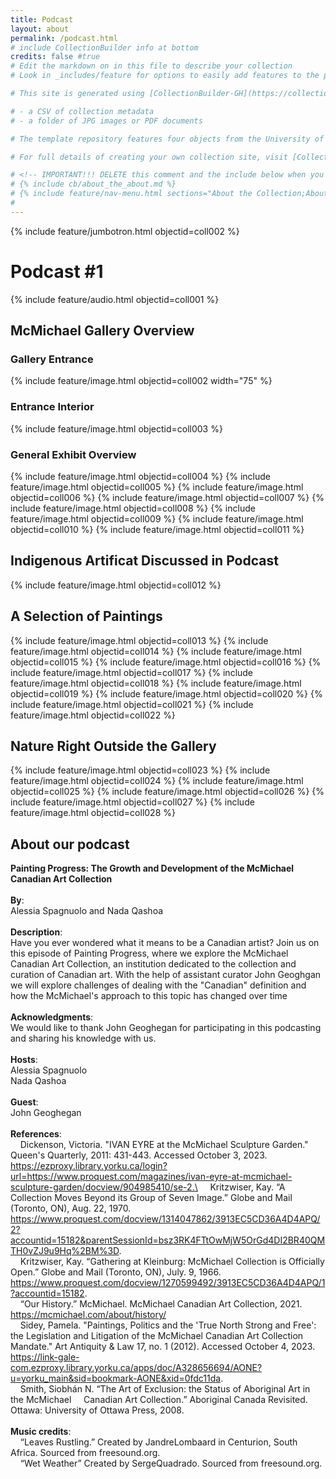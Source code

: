 ```yaml
---
title: Podcast
layout: about
permalink: /podcast.html
# include CollectionBuilder info at bottom
credits: false #true
# Edit the markdown on in this file to describe your collection
# Look in _includes/feature for options to easily add features to the page

# This site is generated using [CollectionBuilder-GH](https://collectionbuilding.github.io/gh/), a project to create a free and simple digital collection using [GitHub Pages](https://pages.github.com/) from: 

# - a CSV of collection metadata
# - a folder of JPG images or PDF documents

# The template repository features four objects from the University of Idaho Library's [Digital Collections](https://www.lib.uidaho.edu/digital). 

# For full details of creating your own collection site, visit [CollectionBuilder Documentation](https://collectionbuilder.github.io/cb-docs/)!

# <!-- IMPORTANT!!! DELETE this comment and the include below when you are finished editing this page for your collection. The include below introduces about page features. They will show up on your collection's about page until you delete it.  -->
# {% include cb/about_the_about.md %} 
# {% include feature/nav-menu.html sections="About the Collection;About the About Page" %}
# 
---
```

{% include feature/jumbotron.html objectid=coll002 %}

# Podcast #1 
{% include feature/audio.html objectid=coll001 %}

## McMichael Gallery Overview
### Gallery Entrance
{% include feature/image.html objectid=coll002 width="75" %}
### Entrance Interior
{% include feature/image.html objectid=coll003 %}
### General Exhibit Overview
{% include feature/image.html objectid=coll004 %}
{% include feature/image.html objectid=coll005 %}
{% include feature/image.html objectid=coll006 %}
{% include feature/image.html objectid=coll007 %}
{% include feature/image.html objectid=coll008 %}
{% include feature/image.html objectid=coll009 %}
{% include feature/image.html objectid=coll010 %}
{% include feature/image.html objectid=coll011 %}
## Indigenous Artificat Discussed in Podcast
{% include feature/image.html objectid=coll012 %}
## A Selection of Paintings
{% include feature/image.html objectid=coll013 %}
{% include feature/image.html objectid=coll014 %}
{% include feature/image.html objectid=coll015 %}
{% include feature/image.html objectid=coll016 %}
{% include feature/image.html objectid=coll017 %}
{% include feature/image.html objectid=coll018 %}
{% include feature/image.html objectid=coll019 %}
{% include feature/image.html objectid=coll020 %}
{% include feature/image.html objectid=coll021 %}
{% include feature/image.html objectid=coll022 %}
## Nature Right Outside the Gallery
{% include feature/image.html objectid=coll023 %}
{% include feature/image.html objectid=coll024 %}
{% include feature/image.html objectid=coll025 %}
{% include feature/image.html objectid=coll026 %}
{% include feature/image.html objectid=coll027 %}
{% include feature/image.html objectid=coll028 %}

## About our podcast
**Painting Progress: The Growth and Development of the McMichael Canadian Art Collection**\
\
**By**:
\
Alessia Spagnuolo and Nada Qashoa\
\
**Description**:
\
Have you ever wondered what it means to be a Canadian artist? Join us on this episode of Painting Progress, where we explore the McMichael Canadian Art Collection, an institution dedicated to the collection and curation of Canadian art. With the help of assistant curator John Geoghgan we will explore challenges of dealing with the "Canadian" definition and how the McMichael's approach to this topic has changed over time\
\
**Acknowledgments**: 
\
We would like to thank John Geoghegan for participating in this podcasting and sharing his knowledge with us. \
\
**Hosts**: 
\
Alessia Spagnuolo\
Nada Qashoa\
\
**Guest**:
\
John Geoghegan\
\
**References**: 
\
&nbsp;&nbsp;&nbsp;&nbsp;Dickenson, Victoria. "IVAN EYRE at the McMichael Sculpture Garden." Queen's Quarterly, 
2011: 431-443. Accessed October 3, 2023. https://ezproxy.library.yorku.ca/login?url=https://www.proquest.com/magazines/ivan-eyre-at-mcmichael-sculpture-garden/docview/904985410/se-2.\
&nbsp;&nbsp;&nbsp;&nbsp;Kritzwiser, Kay. “A Collection Moves Beyond its Group of Seven Image.” Globe 
and Mail (Toronto, ON), Aug. 22, 1970. 
https://www.proquest.com/docview/1314047862/3913EC5CD36A4D4APQ/2?accountid=15182&parentSessionId=bsz3RK4FTtOwMjW5OrGd4DI2BR40QMTH0vZJ9u9Hq%2BM%3D. \
&nbsp;&nbsp;&nbsp;&nbsp;Kritzwiser, Kay. “Gathering at Kleinburg: McMichael Collection is Officially Open.” Globe 
and Mail (Toronto, ON), July. 9, 1966. https://www.proquest.com/docview/1270599492/3913EC5CD36A4D4APQ/1?accountid=15182. \
&nbsp;&nbsp;&nbsp;&nbsp;“Our History.” McMichael. McMichael Canadian Art Collection, 2021. 
https://mcmichael.com/about/history/ \
&nbsp;&nbsp;&nbsp;&nbsp;Sidey, Pamela. "Paintings, Politics and the 'True North Strong and Free': the Legislation and 
Litigation of the McMichael Canadian Art Collection Mandate." Art Antiquity & Law 
17, no. 1 (2012). Accessed October 4, 2023. https://link-gale-com.ezproxy.library.yorku.ca/apps/doc/A328656694/AONE?u=yorku_main&sid=bookmark-AONE&xid=0fdc11da. \
&nbsp;&nbsp;&nbsp;&nbsp;Smith, Siobhán N. “The Art of Exclusion: the Status of Aboriginal Art in the McMichael 
&nbsp;&nbsp;&nbsp;&nbsp;Canadian Art Collection.” Aboriginal Canada Revisited. Ottawa: University of Ottawa Press, 2008. \
\
**Music credits**:
\
&nbsp;&nbsp;&nbsp;&nbsp;“Leaves Rustling.” Created by JandreLombaard in Centurion, South Africa. Sourced from freesound.org. \
&nbsp;&nbsp;&nbsp;&nbsp;“Wet Weather” Created by SergeQuadrado. Sourced from freesound.org.